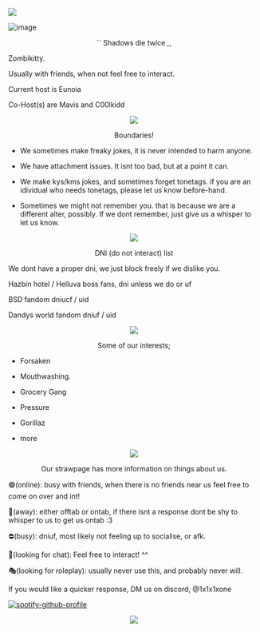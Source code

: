 ![](https://komarev.com/ghpvc/?username=zombikitty&color=bec9d4&label=♡)

![image](https://github.com/user-attachments/assets/31536813-028e-4003-b313-04f222672142)







<p align="center">
`` Shadows die twice ,,

Zombikitty.

Usually with friends, when not feel free to interact.

Current host is Eunoia

Co-Host(s) are Mavis and C00lkidd
</p>


<p align="center">
<img src="![image](https://github.com/user-attachments/assets/c790c61c-c074-44eb-9069-fee95071813f)">
</p>


<p align="center">
Boundaries!

- We sometimes make freaky jokes, it is never intended to harm anyone.

- We have attachment issues. It isnt too bad, but at a point it can.

- We make kys/kms jokes, and sometimes forget tonetags. if you are an idividual who needs tonetags, please let us know before-hand.

- Sometimes we might not remember you. that is because we are a different alter, possibly. If we dont remember, just give us a whisper to let us know.
</p>


<p align="center">
<img src="![image](https://github.com/user-attachments/assets/c790c61c-c074-44eb-9069-fee95071813f)">
</p>


<p align="center">
DNI (do not interact) list

We dont have a proper dni, we just block freely if we dislike you.

Hazbin hotel / Helluva boss fans, dni unless we do or uf

BSD fandom dniucf / uid

Dandys world fandom dniuf / uid
</p>


<p align="center">
<img src="![image](https://github.com/user-attachments/assets/c790c61c-c074-44eb-9069-fee95071813f)">
</p>


<p align="center">
Some of our interests;

- Forsaken

- Mouthwashing.

- Grocery Gang

- Pressure

- Gorillaz

+ more
</p>


<p align="center">
<img src="![image](https://github.com/user-attachments/assets/c790c61c-c074-44eb-9069-fee95071813f)">
</p>


<p align="center">
Our strawpage has more information on things about us.

🟢(online): busy with friends, when there is no friends near us feel free to come on over and int!

🌙(away): either offtab or ontab, if there isnt a response dont be shy to whisper to us to get us ontab :3 

⛔(busy): dniuf, most likely not feeling up to socialise, or afk.

💬(looking for chat): Feel free to interact! ^^

🎭(looking for roleplay): usually never use this, and probably never will.

If you would like a quicker response, DM us on discord, @1x1x1xone
</p>




[![spotify-github-profile](https://spotify-github-profile.kittinanx.com/api/view?uid=31v74xrdgiha5cc6je6xdu6rzkxm&cover_image=true&theme=novatorem&show_offline=true&background_color=121212&interchange=true&bar_color=bec9d4&bar_color_cover=false)](https://github.com/kittinan/spotify-github-profile)

<p align="center">
<img src="![image](https://github.com/user-attachments/assets/c790c61c-c074-44eb-9069-fee95071813f)">
</p>
